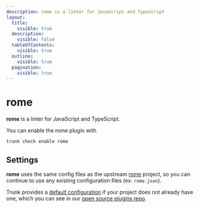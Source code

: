 ```yaml
---
description: rome is a linter for JavaScript and TypeScript
layout:
  title:
    visible: true
  description:
    visible: false
  tableOfContents:
    visible: true
  outline:
    visible: true
  pagination:
    visible: true
---
```


# rome

**rome** is a linter for JavaScript and TypeScript.

You can enable the rome plugin with

```shell
trunk check enable rome
```

## Settings


**rome** uses the same config files as the
upstream [rome](https://github.com/rome/tools#readme) project, so you can continue to use any
existing configuration files (ex: `rome.json`).
    

Trunk provides a [default configuration](https://github.com/trunk-io/plugins/tree/main/linters/rome) if your project does not already have one,
which you can see in our [open source plugins repo](https://github.com/trunk-io/plugins/tree/main).
